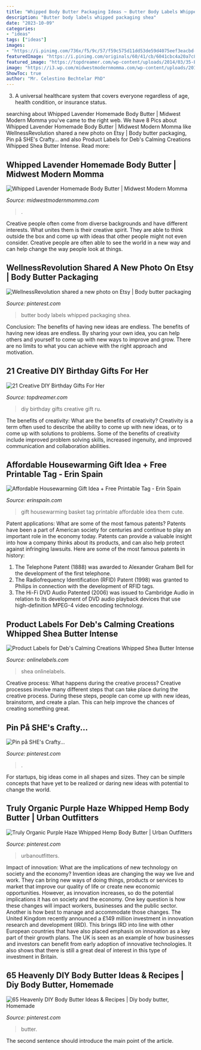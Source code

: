 ```yaml
---
title: "Whipped Body Butter Packaging Ideas ~ Butter Body Labels Whipped Packaging Shea"
description: "Butter body labels whipped packaging shea"
date: "2023-10-09"
categories:
- "ideas"
tags: ["ideas"]
images:
- "https://i.pinimg.com/736x/f5/9c/57/f59c575d11dd53de59d4075eef3eacbd--body-creams-body-butter.jpg"
featuredImage: "https://i.pinimg.com/originals/60/41/cb/6041cbc4a20a7c80b7d749aaca040408.jpg"
featured_image: "https://topdreamer.com/wp-content/uploads/2014/03/35-Easy-DIY-Gift-Ideas-That-Everyone-Will-Love8.jpg"
image: "https://i3.wp.com/midwestmodernmomma.com/wp-content/uploads/2016/12/Homemade-Body-Butter-lavender.png"
ShowToc: true
author: "Mr. Celestino Bechtelar PhD"
---
```



3. A universal healthcare system that covers everyone regardless of age, health condition, or insurance status.

	

		
searching about Whipped Lavender Homemade Body Butter | Midwest Modern Momma you've came to the right web. We have 8 Pics about Whipped Lavender Homemade Body Butter | Midwest Modern Momma like WellnessRevolution shared a new photo on Etsy | Body butter packaging, Pin på SHE&#039;s Crafty... and also Product Labels for Deb&#039;s Calming Creations Whipped Shea Butter Intense. Read more:
		
    
## Whipped Lavender Homemade Body Butter | Midwest Modern Momma

<img loading=lazy src="https://i3.wp.com/midwestmodernmomma.com/wp-content/uploads/2016/12/Homemade-Body-Butter-lavender.png" onerror="this.onerror=null;this.src='https://tse3.mm.bing.net/th?id=OIP.BAve-AnM7wRvksxCiinQpQHaHa&amp;pid=15.1';" alt="Whipped Lavender Homemade Body Butter | Midwest Modern Momma">

_Source: midwestmodernmomma.com_

>. 

	

Creative people often come from diverse backgrounds and have different interests. What unites them is their creative spirit. They are able to think outside the box and come up with ideas that other people might not even consider. Creative people are often able to see the world in a new way and can help change the way people look at things.

    
## WellnessRevolution Shared A New Photo On Etsy | Body Butter Packaging

<img loading=lazy src="https://i.pinimg.com/736x/f5/9c/57/f59c575d11dd53de59d4075eef3eacbd--body-creams-body-butter.jpg" onerror="this.onerror=null;this.src='https://tse1.mm.bing.net/th?id=OIP.fFybRLlSygUHYncfmwOFqQHaHa&amp;pid=15.1';" alt="WellnessRevolution shared a new photo on Etsy | Body butter packaging">

_Source: pinterest.com_

>butter body labels whipped packaging shea. 

	

Conclusion: The benefits of having new ideas are endless.
The benefits of having new ideas are endless. By sharing your own idea, you can help others and yourself to come up with new ways to improve and grow. There are no limits to what you can achieve with the right approach and motivation.

    
## 21 Creative DIY Birthday Gifts For Her

<img loading=lazy src="https://topdreamer.com/wp-content/uploads/2014/03/35-Easy-DIY-Gift-Ideas-That-Everyone-Will-Love8.jpg" onerror="this.onerror=null;this.src='https://tse1.mm.bing.net/th?id=OIP.s8wnJgwrjk4SQ_P7keD2GgAAAA&amp;pid=15.1';" alt="21 Creative DIY Birthday Gifts For Her">

_Source: topdreamer.com_

>diy birthday gifts creative gift ru. 

	

The benefits of creativity: What are the benefits of creativity?
Creativity is a term often used to describe the ability to come up with new ideas, or to come up with solutions to problems. Some of the benefits of creativity include improved problem solving skills, increased ingenuity, and improved communication and collaboration abilities.

    
## Affordable Housewarming Gift Idea + Free Printable Tag - Erin Spain

<img loading=lazy src="http://www.erinspain.com/wp-content/uploads/housewarming-gift-basket-softsoap.jpg" onerror="this.onerror=null;this.src='https://tse1.mm.bing.net/th?id=OIP.HYlnnP_hcAUIj-YKqWWFMAHaLG&amp;pid=15.1';" alt="Affordable Housewarming Gift Idea + Free Printable Tag - Erin Spain">

_Source: erinspain.com_

>gift housewarming basket tag printable affordable idea them cute. 

	

Patent applications: What are some of the most famous patents?
Patents have been a part of American society for centuries and continue to play an important role in the economy today. Patents can provide a valuable insight into how a company thinks about its products, and can also help protect against infringing lawsuits. Here are some of the most famous patents in history: 
1. The Telephone Patent (1888) was awarded to Alexander Graham Bell for the development of the first telephone. 
2. The Radiofrequency Identification (RFID) Patent (1998) was granted to Philips in connection with the development of RFID tags. 
3. The Hi-Fi DVD Audio Patented (2006) was issued to Cambridge Audio in relation to its development of DVD audio playback devices that use high-definition MPEG-4 video encoding technology. 

    
## Product Labels For Deb&#039;s Calming Creations Whipped Shea Butter Intense

<img loading=lazy src="https://images.onlinelabels.com/images/LabelStudies/00000003/2340/shea-1_detail.jpg" onerror="this.onerror=null;this.src='https://tse2.mm.bing.net/th?id=OIP.ARFkH6lPtcs4eHtLzMWXxgHaIw&amp;pid=15.1';" alt="Product Labels for Deb&#039;s Calming Creations Whipped Shea Butter Intense">

_Source: onlinelabels.com_

>shea onlinelabels. 

	

Creative process: What happens during the creative process?
Creative processes involve many different steps that can take place during the creative process. During these steps, people can come up with new ideas, brainstorm, and create a plan. This can help improve the chances of creating something great.

    
## Pin På SHE&#039;s Crafty...

<img loading=lazy src="https://i.pinimg.com/originals/ea/b0/b3/eab0b3d08860a9f10b316a16f33d9a35.jpg" onerror="this.onerror=null;this.src='https://tse3.mm.bing.net/th?id=OIP.0X-qO5uVtIlbf2pA3-CEigHaJ4&amp;pid=15.1';" alt="Pin på SHE&#039;s Crafty...">

_Source: pinterest.com_

>. 

	

For startups, big ideas come in all shapes and sizes. They can be simple concepts that have yet to be realized or daring new ideas with potential to change the world.

    
## Truly Organic Purple Haze Whipped Hemp Body Butter | Urban Outfitters

<img loading=lazy src="https://i.pinimg.com/originals/60/41/cb/6041cbc4a20a7c80b7d749aaca040408.jpg" onerror="this.onerror=null;this.src='https://tse1.mm.bing.net/th?id=OIP._Z34WfTjP_4BIzdWbkEaAAHaLH&amp;pid=15.1';" alt="Truly Organic Purple Haze Whipped Hemp Body Butter | Urban Outfitters">

_Source: pinterest.com_

>urbanoutfitters. 

	

Impact of innovation: What are the implications of new technology on society and the economy?
Invention ideas are changing the way we live and work. They can bring new ways of doing things, products or services to market that improve our quality of life or create new economic opportunities. However, as innovation increases, so do the potential implications it has on society and the economy. One key question is how these changes will impact workers, businesses and the public sector. Another is how best to manage and accommodate those changes.
The United Kingdom recently announced a £149 million investment in innovation research and development (IRD). This brings IRD into line with other European countries that have also placed emphasis on innovation as a key part of their growth plans. The UK is seen as an example of how businesses and investors can benefit from early adoption of innovative technologies. It also shows that there is still a great deal of interest in this type of investment in Britain.

    
## 65 Heavenly DIY Body Butter Ideas &amp; Recipes | Diy Body Butter, Homemade

<img loading=lazy src="https://i.pinimg.com/originals/e9/60/c4/e960c4b99ceedeb6e8b110090605eba2.jpg" onerror="this.onerror=null;this.src='https://tse2.mm.bing.net/th?id=OIP.hw2qA5jIkejPw9eO2cc0ZgHaLG&amp;pid=15.1';" alt="65 Heavenly DIY Body Butter Ideas &amp; Recipes | Diy body butter, Homemade">

_Source: pinterest.com_

>butter. 

	

The second sentence should introduce the main point of the article.

